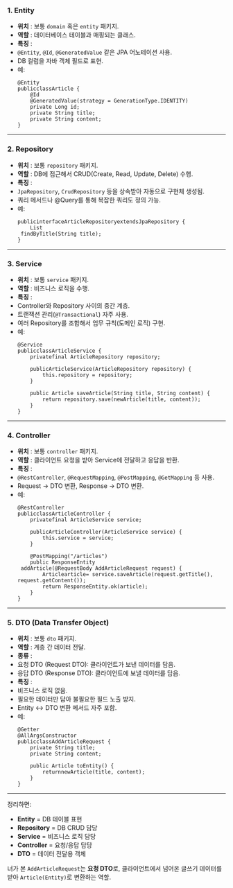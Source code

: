 ### 1. **Entity**

* **위치** : 보통 `domain` 혹은 `entity` 패키지.
* **역할** : 데이터베이스 테이블과 매핑되는 클래스.
* **특징** :
* `@Entity`, `@Id`, `@GeneratedValue` 같은 JPA 어노테이션 사용.
* DB 컬럼을 자바 객체 필드로 표현.
* 예:
  <pre class="overflow-visible!" data-start="259" data-end="478"><div class="contain-inline-size rounded-2xl relative bg-token-sidebar-surface-primary"><div class="sticky top-9"><div class="absolute end-0 bottom-0 flex h-9 items-center pe-2"><div class="bg-token-bg-elevated-secondary text-token-text-secondary flex items-center gap-4 rounded-sm px-2 font-sans text-xs"><span class="" data-state="closed"></span></div></div></div><div class="overflow-y-auto p-4" dir="ltr"><code class="whitespace-pre! language-java"><span><span>@Entity</span><span>
  </span><span>public</span><span></span><span>class</span><span></span><span>Article</span><span> {
      </span><span>@Id</span><span>
      </span><span>@GeneratedValue(strategy = GenerationType.IDENTITY)</span><span>
      </span><span>private</span><span> Long id;
      </span><span>private</span><span> String title;
      </span><span>private</span><span> String content;
  }
  </span></span></code></div></div></pre>

---

### 2. **Repository**

* **위치** : 보통 `repository` 패키지.
* **역할** : DB에 접근해서 CRUD(Create, Read, Update, Delete) 수행.
* **특징** :
* `JpaRepository`, `CrudRepository` 등을 상속받아 자동으로 구현체 생성됨.
* 쿼리 메서드나 @Query를 통해 복잡한 쿼리도 정의 가능.
* 예:
  <pre class="overflow-visible!" data-start="725" data-end="873"><div class="contain-inline-size rounded-2xl relative bg-token-sidebar-surface-primary"><div class="sticky top-9"><div class="absolute end-0 bottom-0 flex h-9 items-center pe-2"><div class="bg-token-bg-elevated-secondary text-token-text-secondary flex items-center gap-4 rounded-sm px-2 font-sans text-xs"><span class="" data-state="closed"></span></div></div></div><div class="overflow-y-auto p-4" dir="ltr"><code class="whitespace-pre! language-java"><span><span>public</span><span></span><span>interface</span><span></span><span>ArticleRepository</span><span></span><span>extends</span><span></span><span>JpaRepository</span><span><Article, Long> {
      List<Article> </span><span>findByTitle</span><span>(String title)</span><span>;
  }
  </span></span></code></div></div></pre>

---

### 3. **Service**

* **위치** : 보통 `service` 패키지.
* **역할** : 비즈니스 로직을 수행.
* **특징** :
* Controller와 Repository 사이의 중간 계층.
* 트랜잭션 관리(`@Transactional`) 자주 사용.
* 여러 Repository를 조합해서 업무 규칙(도메인 로직) 구현.
* 예:
  <pre class="overflow-visible!" data-start="1100" data-end="1478"><div class="contain-inline-size rounded-2xl relative bg-token-sidebar-surface-primary"><div class="sticky top-9"><div class="absolute end-0 bottom-0 flex h-9 items-center pe-2"><div class="bg-token-bg-elevated-secondary text-token-text-secondary flex items-center gap-4 rounded-sm px-2 font-sans text-xs"><span class="" data-state="closed"></span></div></div></div><div class="overflow-y-auto p-4" dir="ltr"><code class="whitespace-pre! language-java"><span><span>@Service</span><span>
  </span><span>public</span><span></span><span>class</span><span></span><span>ArticleService</span><span> {
      </span><span>private</span><span></span><span>final</span><span> ArticleRepository repository;

      </span><span>public</span><span></span><span>ArticleService</span><span>(ArticleRepository repository)</span><span> {
          </span><span>this</span><span>.repository = repository;
      }

      </span><span>public</span><span> Article </span><span>saveArticle</span><span>(String title, String content)</span><span> {
          </span><span>return</span><span> repository.save(</span><span>new</span><span></span><span>Article</span><span>(title, content));
      }
  }
  </span></span></code></div></div></pre>

---

### 4. **Controller**

* **위치** : 보통 `controller` 패키지.
* **역할** : 클라이언트 요청을 받아 Service에 전달하고 응답을 반환.
* **특징** :
* `@RestController`, `@RequestMapping`, `@PostMapping`, `@GetMapping` 등 사용.
* Request → DTO 변환, Response → DTO 변환.
* 예:
  <pre class="overflow-visible!" data-start="1733" data-end="2240"><div class="contain-inline-size rounded-2xl relative bg-token-sidebar-surface-primary"><div class="sticky top-9"><div class="absolute end-0 bottom-0 flex h-9 items-center pe-2"><div class="bg-token-bg-elevated-secondary text-token-text-secondary flex items-center gap-4 rounded-sm px-2 font-sans text-xs"><span class="" data-state="closed"></span></div></div></div><div class="overflow-y-auto p-4" dir="ltr"><code class="whitespace-pre! language-java"><span><span>@RestController</span><span>
  </span><span>public</span><span></span><span>class</span><span></span><span>ArticleController</span><span> {
      </span><span>private</span><span></span><span>final</span><span> ArticleService service;

      </span><span>public</span><span></span><span>ArticleController</span><span>(ArticleService service)</span><span> {
          </span><span>this</span><span>.service = service;
      }

      </span><span>@PostMapping("/articles")</span><span>
      </span><span>public</span><span> ResponseEntity<Article> </span><span>addArticle</span><span>(@RequestBody</span><span> AddArticleRequest request) {
          </span><span>Article</span><span></span><span>article</span><span></span><span>=</span><span> service.saveArticle(request.getTitle(), request.getContent());
          </span><span>return</span><span> ResponseEntity.ok(article);
      }
  }
  </span></span></code></div></div></pre>

---

### 5. **DTO (Data Transfer Object)**

* **위치** : 보통 `dto` 패키지.
* **역할** : 계층 간 데이터 전달.
* **종류** :
* 요청 DTO (Request DTO): 클라이언트가 보낸 데이터를 담음.
* 응답 DTO (Response DTO): 클라이언트에 보낼 데이터를 담음.
* **특징** :
* 비즈니스 로직 없음.
* 필요한 데이터만 담아 불필요한 필드 노출 방지.
* Entity ↔ DTO 변환 메서드 자주 포함.
* 예:
  <pre class="overflow-visible!" data-start="2548" data-end="2799"><div class="contain-inline-size rounded-2xl relative bg-token-sidebar-surface-primary"><div class="sticky top-9"><div class="absolute end-0 bottom-0 flex h-9 items-center pe-2"><div class="bg-token-bg-elevated-secondary text-token-text-secondary flex items-center gap-4 rounded-sm px-2 font-sans text-xs"><span class="" data-state="closed"></span></div></div></div><div class="overflow-y-auto p-4" dir="ltr"><code class="whitespace-pre! language-java"><span><span>@Getter</span><span>
  </span><span>@AllArgsConstructor</span><span>
  </span><span>public</span><span></span><span>class</span><span></span><span>AddArticleRequest</span><span> {
      </span><span>private</span><span> String title;
      </span><span>private</span><span> String content;

      </span><span>public</span><span> Article </span><span>toEntity</span><span>()</span><span> {
          </span><span>return</span><span></span><span>new</span><span></span><span>Article</span><span>(title, content);
      }
  }
  </span></span></code></div></div></pre>

---

정리하면:

* **Entity** = DB 테이블 표현
* **Repository** = DB CRUD 담당
* **Service** = 비즈니스 로직 담당
* **Controller** = 요청/응답 담당
* **DTO** = 데이터 전달용 객체

너가 본 `AddArticleRequest`는 **요청 DTO**로, 클라이언트에서 넘어온 글쓰기 데이터를 받아 `Article(Entity)`로 변환하는 역할.
